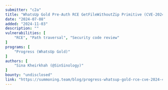 ```yaml
---
submitter: "c2a"
title: "WhatsUp Gold Pre-Auth RCE GetFileWithoutZip Primitive (CVE-2024-4885)"
date: "2024-07-08"
added: "2024-11-03"
description: ""
vulnerabilities: [
    "RCE", "Path traversal", "Security code review"
]
programs: [
    "Progress (WhatsUp Gold)"
]
authors: [
    "Sina Kheirkhah (@SinSinology)"
]
bounty: "undisclosed"
link: "https://summoning.team/blog/progress-whatsup-gold-rce-cve-2024-4885/"
---
```




